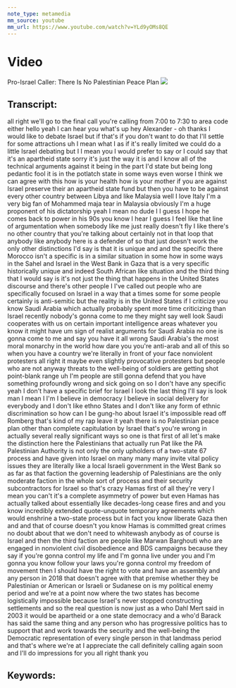 ```yaml
---
note_type: metamedia
mm_source: youtube
mm_url: https://www.youtube.com/watch?v=YLd9yOMs8QE
---
```


# Video
Pro-Israel Caller: There Is No Palestinian Peace Plan
![](https://www.youtube.com/watch?v=YLd9yOMs8QE)

## Transcript:
all right we'll go to the final call
you're calling from 7:00 to 7:30 to area
code either hello yeah I can hear you
what's up hey Alexander - oh thanks
I would like to debate Israel but if
that's if you don't want to do that I'll
settle for some attractions uh
I mean what I as if it's really limited
we could do a little Israel debating but
I I mean you I would prefer to say or I
could say that it's an apartheid state
sorry it's just the way it is and I know
all of the technical arguments against
it being in the part I'd state but being
long pedantic fool it is in the potlatch
state in some ways even worse I think we
can agree with this how is your health
how is your mother
if you are against Israel preserve their
an apartheid state fund but then you
have to be against every other country
between Libya and like Malaysia well I
love Italy I'm a very big fan of
Mohammed maja tear in Malaysia obviously
I'm a huge proponent of his dictatorship
yeah I mean no dude I I guess I hope he
comes back to power in his 90s you know
I hear I guess I feel like that line of
argumentation when somebody like me just
really doesn't fly I like there's no
other country that you're talking about
certainly not in that loop that anybody
like anybody here is a defender of so
that just doesn't work
the only other distinctions I'd say is
that it is unique and and the specific
there Morocco isn't a specific is in a
similar situation in some how in some
ways in the Sahel and Israel in the West
Bank in Gaza that is a very
specific historically unique and indeed
South African like situation and the
third thing that I would say is it's not
just the thing that happens in the
United States discourse and there's
other people I I've called out people
who are specifically focused on Israel
in a way that a times some for some
people certainly is anti-semitic but the
reality is in the United States if I
criticize you know Saudi Arabia which
actually probably spent more time
criticizing than Israel recently
nobody's gonna come to me they might say
well look Saudi cooperates with us on
certain important intelligence areas
whatever you know it might have um sign
of realist arguments for Saudi Arabia no
one is gonna come to me and say you have
it all wrong Saudi Arabia's the most
moral monarchy in the world how dare you
you're anti-arab and all of this
 so when you have a country
we're literally in front of your face
nonviolent protesters all right it
maybe even slightly provocative
protesters but people who are not anyway
threats to the well-being of soldiers
are getting shot point-blank range uh
I'm people are still gonna defend that
you have something profoundly wrong and
sick going on so I don't have any
specific yeah I don't have a specific
brief for Israel I look the last thing
I'll say is look man I mean I I'm I
believe in democracy
I believe in social delivery for
everybody and I don't like ethno States
and I don't like any form of ethnic
discrimination so how can I be gung-ho
about Israel it's impossible read off
Romberg that's kind of my rap leave it
yeah there is no Palestinian peace plan
other than complete capitulation by
Israel that's you're wrong in actually
several really significant ways so one
is that first of all let's make the
distinction here
the Palestinians that actually run Pat
like the PA Palestinian Authority is not
only the only upholders of a two-state
67 process and have given into Israel on
many many many invite vital policy
issues they are literally like a local
Israeli government in the West Bank so
as far as that faction the governing
leadership of Palestinians are the only
moderate faction in the whole sort of
process and their security
subcontractors for Israel so that's
crazy
Hamas first of all they're very I mean
you can't it's a complete asymmetry of
power but even Hamas has actually talked
about essentially like decades-long
cease fires and and you know incredibly
extended quote-unquote temporary
agreements which would enshrine a
two-state process but in fact you know
liberate Gaza then and and that of
course doesn't you know Hamas is
committed great crimes no doubt about
that we don't need to whitewash anybody
as of course is Israel and then the
third faction are people like Marwan
Barghouti who are engaged in nonviolent
civil disobedience and BDS campaigns
because they say if you're gonna control
my life and I'm gonna live under you and
I'm gonna you know follow your laws
you're gonna control my freedom of
movement then I should have the right to
vote and have an assembly and any person
in 2018 that doesn't agree with that
premise whether they be Palestinian or
American or Israeli or Sudanese on is my
political enemy period and we're at a
point now where the two states has
become logistically impossible because
Israel's never stopped constructing
settlements and so the real question is
now just as a who Dahl Mert said in 2003
it would be apartheid or a one state
democracy and a who'd Barack has said
the same thing and any person who has
progressive politics has to support that
and work towards the security and the
well-being
the Democratic representation of every
single person in that landmass period
and that's where we're at I appreciate
the call definitely calling again soon
and I'll do impressions for you all
right thank you


## Keywords:
